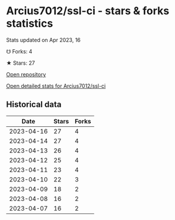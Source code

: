# Arcius7012/ssl-ci - stars & forks statistics

Stats updated on Apr 2023, 16

☋ Forks: 4

★ Stars: 27

[Open repository](https://github.com/Arcius7012/ssl-ci)

[Open detailed stats for Arcius7012/ssl-ci](https://reviewgithub.com/rep/Arcius7012/ssl-ci)

## Historical data
| Date | Stars | Forks |
|------|-------|-------|
| 2023-04-16 | 27 | 4 | 
| 2023-04-14 | 27 | 4 | 
| 2023-04-13 | 26 | 4 | 
| 2023-04-12 | 25 | 4 | 
| 2023-04-11 | 23 | 4 | 
| 2023-04-10 | 22 | 3 | 
| 2023-04-09 | 18 | 2 | 
| 2023-04-08 | 16 | 2 | 
| 2023-04-07 | 16 | 2 | 

